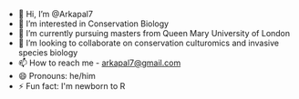 - 👋 Hi, I’m @Arkapal7
- 👀 I’m interested in Conservation Biology
- 🌱 I’m currently pursuing masters from Queen Mary University of London
- 💞️ I’m looking to collaborate on conservation culturomics and invasive species biology
- 📫 How to reach me - arkapal7@gmail.com
- 😄 Pronouns: he/him
- ⚡ Fun fact: I'm newborn to R 

<!---
Arkapal7/Arkapal7 is a ✨ special ✨ repository because its `README.md` (this file) appears on your GitHub profile.
You can click the Preview link to take a look at your changes.
--->
